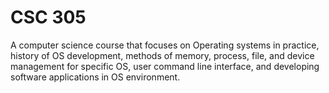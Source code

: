 # CSC 305
A computer science course that focuses on Operating systems in practice, history of OS development, methods of memory, process, file, and device management for specific OS, user command line interface, and developing software applications in OS environment.
